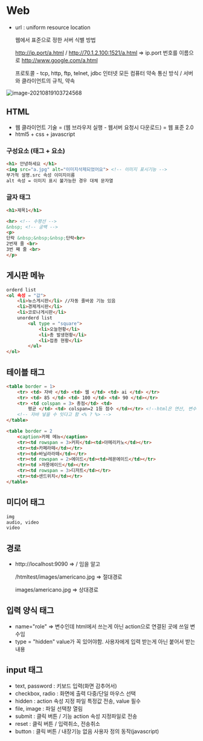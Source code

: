 # Web

* url : uniform resource location

  웹에서 표준으로 정한 서버 식별 방법

  http://ip.port/a.html / http://70.1.2.100:1521/a.html => ip.port 번호를 이름으로 http://www.google.com/a.html

  프로토콜 - tcp, http, ftp, telnet, jdbc 인터넷 모든 컴퓨터 약속 통신 방식 / 서버와 클라이언트의 규칙, 약속

  

![image-20210819103724568](C:/Users/Pang/Desktop/TIL/md-images/image-20210819103724568.png)

## HTML

* 웹 클라이언트 기술 = (웹 브라우저 실행 - 웹서버 요청시 다운로드) =  웹 표준 2.0
* html5 + css + javascript

### 구성요소 (태그 + 요소)

```html
<h1> 안녕하세요 </h1> 
<img src="a.jpg" alt="이미지삭제되었어요"> <!-- 이미지 표시기능 -->
부가적 설명.src 속성 이미지이름 
alt 속성 = 이미지 표시 불가능한 경우 대체 문자열
```



### 글자 태그

```html
<h1>제목1</h1>

<hr> <!-- 수평선 -->
&nbsp; <!-- 공백 -->
<p>
단락 &nbsp;&nbsp;&nbsp;단락<br>
2번재 줄 <br>
3번 째 줄 <br>
</p>
```

## 게시판 메뉴

```html
orderd list
<ol 속성 = "값">
	<li>뉴스게시판</li> //자동 줄바꿈 기능 있음
	<li>경제게시판</li>
	<li>코로나게시판</li>
    unorderd list
		<ul type = "square">
		    <li>오늘현황</li>
    		<li>총 발생현황</li>
    		<li>접종 현황</li>
		</ul>
</ol>
```

## 테이블 태그

```html
<table border = 1>
	<tr> <td> 자바 </td> <td> 웹 </td> <td> ai </td> </tr>
    <tr> <td> 85 </td> <td> 100 </td> <td> 90 </td></tr>
    <tr> <td colspan = 3> 총점</td> <td> 
        평균 </td> <td> colspan=2 1등 점수 </td></tr> <!--html은 연산, 변수 없음 -->
    <!-- 자바 넣을 수 잇다고 함 <% ? %> -->
</table>

<table border = 2
	<caption>카페 메뉴</caption>
	<tr><td rowspan = 3>커피</td><td>아메리카노</td></tr>
	<tr><td>카페라떼</td></tr>
	<tr><td>바닐라라떼</td></tr>
	<tr><td rowspan = 2>에이드</td><td>레몬에이드</td></tr>
	<tr><td >자몽에이드</td></tr>
	<tr><td rowspan = 3>디저트</td></tr>
	<tr><td>샌드위치</td></tr>
</table>
```

## 미디어 태그

```html
img
audio, video
video
```

## 경로

* http://localhost:9090 => / 임을 알고

  /htmltest/images/americano.jpg => 절대경로

  images/americano.jpg => 상대경로

## 입력 양식 태그

* name="role" => 변수인데 html에서 쓰는게 아닌 action으로 연결된 곳에 쓰일 변수임
* type = "hidden" value가 꼭 있어야함. 사용자에게 입력 받는게 아닌  붙어서 받는 내용

## input 태그

* text, password : 키보드 입력(화면 감추어서)
* checkbox, radio : 화면에 출력 다중/단일 마우스 선택
* hidden : action 속성 지정 파일 특정값 전송, value 필수
* file, image : 파일 선택창 열림
* submit : 클릭 버튼 / 기능 action 속성 지정파일로 전송
* reset : 클릭 버튼 / 입력취소, 전송취소
* button : 클릭 버튼 / 내장기능 없음 사용자 정의 동작(javascript)

